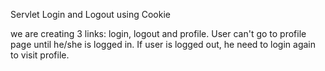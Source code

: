 Servlet Login and Logout using Cookie

 we are creating 3 links: login, logout and profile. User can't go to profile page until he/she is logged in. 
 If user is logged out, he need to login again to visit profile.
